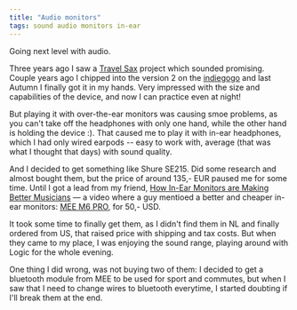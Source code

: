 ```yaml
---
title: "Audio monitors"
tags: sound audio monitors in-ear
---
```


Going next level with audio.

Three years ago I saw a [Travel Sax](https://odiseimusic.com) project which sounded promising. Couple years ago I chipped into
the version 2 on the
[indiegogo](https://www.indiegogo.com/projects/travel-sax-2-reinventing-electronic-saxophones#/updates/all) and last Autumn I
finally got it in my hands. Very impressed with the size and capabilities of the device, and now I can practice even at night!

But playing it with over-the-ear monitors was causing smoe problems, as you can't take off the headphones with only one hand,
while the other hand is holding the device :). That caused me to play it with in-ear headphones, which I had only wired
earpods -- easy to work with, average (that was what I thought that days) with sound quality.

And I decided to get something like Shure SE215. Did some research and almost bought them, but the price of around 135,- EUR
paused me for some time. Until I got a lead from my friend, 
[How In-Ear Monitors are Making Better Musicians](https://www.youtube.com/watch?v=mHoljbkyAEs) — a video where a guy mentioed
a better and cheaper in-ear monitors: [MEE M6 PRO](https://www.meeaudio.com/EP-M6PROG2/), for 50,- USD.

It took some time to finally get them, as I didn't find them in NL and finally ordered from US, that raised price with shipping
and tax costs. But when they came to my place, I was enjoying the sound range, playing around with Logic for the whole evening.

One thing I did wrong, was not buying two of them: I decided to get a bluetooth module from MEE to be used for sport and
commutes, but when I saw that I need to change wires to bluetooth everytime, I started doubting if I'll break them at the end.
